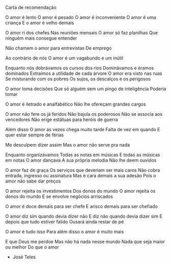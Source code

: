 Carta de recomendação

O amor é lento
O amor é pesado
O amor é inconveniente
O amor é uma criança
E o amor é velho demais

O amor ri dos chefes
Nas reuniões mensais
O amor só faz planilhas
Que ninguém mais consegue entender

Não chamem o amor para entrevistas
De emprego

Ao contrário de nós
O amor é um vagabundo e um inútil

Enquanto nós dobrávamos os cursos dos rios
Dominávamos e éramos dominados
Extraímos a utilidade de cada árvore
O amor era visto nas ruas
Se misturando com os pobres
Os sujos, os descalços e os perigosos

O amor toma decisões
Que só alguém sem um pingo de inteligência
Poderia tomar

O amor é iletrado e analfabético
Não lhe ofereçam grandes cargos

O amor não fere os já feridos
Não bajula os poderosos
Não se associa aos vencedores
Não erige estátuas para heróis de guerra

Além disso
O amor as vezes chega muito tarde
Falta de vez em quando
E quer estar sempre de férias

Me desculpem dizer assim
Mas o amor não serve pra nada

Enquanto organizávamos 
Todas as notas em músicas
E todas as músicas em notas
O amor dançava
A sua própria melodia
Não lhe deem ouvidos

O amor faz de graça
Os serviços que deveriam ser mais caros
Não cobra entrada, ingresso ou assinatura
Mas é cara demais a sua adesão
Pois o amor não sabe dar preços

O amor rejeita os investimentos
Dos donos do mundo
O amor rejeita os donos do mundo
E se envolve negócios arriscados

O amor é doce demais para ser chefe
E arisco demais para ser chefiado

O amor diz sim quando devia dizer não
E diz não quando devia dizer sim
E depois que tudo estiver falido
Ousará ainda restar de pé

O amor é tudo isso
Para além disso o amor é muito mais

E que Deus me perdoe
Mas não há nada nesse mundo
Nada que seja maior ou melhor
Do que o amor

- José Teles

